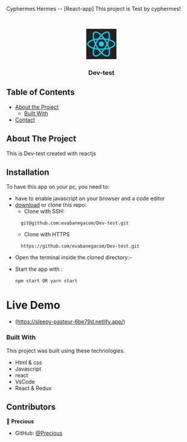 <!--
*** Thanks for checking out this README Template. If you have a suggestion that would
*** make this better, please fork the repo and create a pull request or simply open
*** an issue with the tag "enhancement".
*** Thanks again! Now go create something AMAZING! :D
-->

<!-- PROJECT SHIELDS -->
<!--
*** I'm using markdown "reference style" links for readability.
*** Reference links are enclosed in brackets [ ] instead of parentheses ( ).
*** See the bottom of this document for the declaration of the reference variables
*** for contributors-url, forks-url, etc. This is an optional, concise syntax you may use.
*** https://www.markdownguide.org/basic-syntax/#reference-style-links
-->
Cyphermes Hermes -- [React-app]
This project is Test by cyphermes!

<br />
<p align="center">
  <a href="https://github.com/evabanegacom/Dev-test/feature">
    <img src="images/react.png" alt="Logo" width="80" height="80">
  </a>

  <h3 align="center">Dev-test</h3>

<!-- TABLE OF CONTENTS -->
## Table of Contents

* [About the Project](#about-the-project)
  * [Built With](#built-with)
* [Contact](#contact)

<!-- ABOUT THE PROJECT -->
## About The Project

This is Dev-test created with reactjs
<!-- INSTALLATION -->
## Installation

To have this app on your pc, you need to:
* have to enable javascript on your browser and a code editor
* [download](git@github.com:evabanegacom/Dev-test.git) or clone this repo:
  - Clone with SSH:
  ```
    git@github.com:evabanegacom/Dev-test.git
  ```
  - Clone with HTTPS
  ```
    https://github.com/evabanegacom/Dev-test.git
  ```
* Open the terminal inside the cloned directory:-

- Start the app with :
  ```
  npm start OR yarn start

# Live Demo
- (https://sleepy-pasteur-6be79d.netlify.app/)


### Built With
This project was built using these technologies.
* Html & css
* Javascript
* react
* VsCode
* React & Redux
<!-- CONTACT -->
## Contributors

👤 **Precious**

- GitHub: [@Precious](https://github.com/evabanegacom)